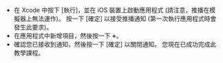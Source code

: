 
* 在 Xcode 中按下 [執行]，並在 iOS 裝置上啟動應用程式 (請注意，推播在模擬器上無法運作)。 按一下 [確定] 以接受推播通知 (第一次執行應用程式時會發生此要求)。
* 在應用程式中新增項目，然後按一下 **+**。
* 確認您已接收到通知，然後按一下 [確定]  以關閉通知。 您現在已成功完成此教學課程。



<!--HONumber=Nov16_HO3-->


